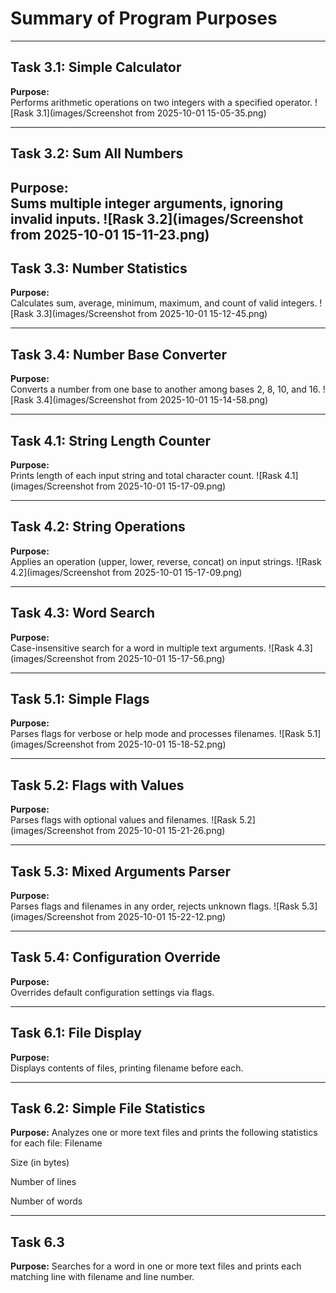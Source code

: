 # Summary of Program Purposes

---

## Task 3.1: Simple Calculator  
**Purpose:**  
Performs arithmetic operations on two integers with a specified operator.
![Rask 3.1](images/Screenshot from 2025-10-01 15-05-35.png)

---

## Task 3.2: Sum All Numbers  
**Purpose:**  
Sums multiple integer arguments, ignoring invalid inputs.
![Rask 3.2](images/Screenshot from 2025-10-01 15-11-23.png)
---

## Task 3.3: Number Statistics  
**Purpose:**  
Calculates sum, average, minimum, maximum, and count of valid integers.
![Rask 3.3](images/Screenshot from 2025-10-01 15-12-45.png)

---

## Task 3.4: Number Base Converter  
**Purpose:**  
Converts a number from one base to another among bases 2, 8, 10, and 16.
![Rask 3.4](images/Screenshot from 2025-10-01 15-14-58.png)

---

## Task 4.1: String Length Counter  
**Purpose:**  
Prints length of each input string and total character count.
![Rask 4.1](images/Screenshot from 2025-10-01 15-17-09.png)

---

## Task 4.2: String Operations  
**Purpose:**  
Applies an operation (upper, lower, reverse, concat) on input strings.
![Rask 4.2](images/Screenshot from 2025-10-01 15-17-09.png)

---

## Task 4.3: Word Search  
**Purpose:**  
Case-insensitive search for a word in multiple text arguments.
![Rask 4.3](images/Screenshot from 2025-10-01 15-17-56.png)

---

## Task 5.1: Simple Flags  
**Purpose:**  
Parses flags for verbose or help mode and processes filenames.
![Rask 5.1](images/Screenshot from 2025-10-01 15-18-52.png)

---

## Task 5.2: Flags with Values  
**Purpose:**  
Parses flags with optional values and filenames.
![Rask 5.2](images/Screenshot from 2025-10-01 15-21-26.png)

---

## Task 5.3: Mixed Arguments Parser  
**Purpose:**  
Parses flags and filenames in any order, rejects unknown flags.
![Rask 5.3](images/Screenshot from 2025-10-01 15-22-12.png)

---

## Task 5.4: Configuration Override  
**Purpose:**  
Overrides default configuration settings via flags.

---

## Task 6.1: File Display  
**Purpose:**  
Displays contents of files, printing filename before each.

---

## Task 6.2: Simple File Statistics
**Purpose:**
Analyzes one or more text files and prints the following statistics for each file:
Filename

Size (in bytes)

Number of lines

Number of words

---

## Task 6.3 
**Purpose:**
Searches for a word in one or more text files and prints each matching line with filename and line number.
